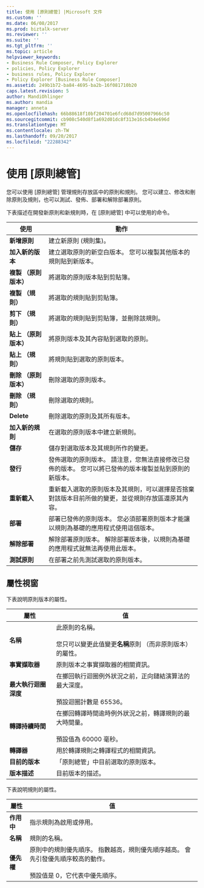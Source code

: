 ```yaml
---
title: 使用 [原則總管] |Microsoft 文件
ms.custom: ''
ms.date: 06/08/2017
ms.prod: biztalk-server
ms.reviewer: ''
ms.suite: ''
ms.tgt_pltfrm: ''
ms.topic: article
helpviewer_keywords:
- Business Rule Composer, Policy Explorer
- policies, Policy Explorer
- business rules, Policy Explorer
- Policy Explorer [Business Rule Composer]
ms.assetid: 249b1b72-ba84-4695-ba2b-16f081710b20
caps.latest.revision: 5
author: MandiOhlinger
ms.author: mandia
manager: anneta
ms.openlocfilehash: 66b88618f10bf204701e6fcd68d7d95007966c50
ms.sourcegitcommit: cb908c540d8f1a692d01dc8f313e16cb4b4e696d
ms.translationtype: MT
ms.contentlocale: zh-TW
ms.lasthandoff: 09/20/2017
ms.locfileid: "22288342"
---
```

# <a name="using-policy-explorer"></a>使用 [原則總管]
您可以使用 [原則總管] 管理規則存放區中的原則和規則。 您可以建立、修改和刪除原則及規則，也可以測試、發佈、部署和解除部署原則。  
  
 下表描述在開發新原則和新規則時，在 [原則總管] 中可以使用的命令。  
  
|使用|動作|  
|--------------|----------------|  
|**新增原則**|建立新原則 (規則集)。|  
|**加入新的版本**|建立選取原則的新空白版本。 您可以複製其他版本的規則貼到新版本。|  
|**複製 （原則版本）**|將選取的原則版本貼到剪貼簿。|  
|**複製 （規則）**|將選取的規則貼到剪貼簿。|  
|**剪下 （規則）**|將選取的規則貼到剪貼簿，並刪除該規則。|  
|**貼上 （原則版本）**|將原則版本及其內容貼到選取的原則。|  
|**貼上 （規則）**|將規則貼到選取的原則版本。|  
|**刪除 （原則版本）**|刪除選取的原則版本。|  
|**刪除 （規則）**|刪除選取的規則。|  
|**Delete**|刪除選取的原則及其所有版本。|  
|**加入新的規則**|在選取的原則版本中建立新規則。|  
|**儲存**|儲存對選取版本及其規則所作的變更。|  
|**發行**|發佈選取的原則版本。 請注意，您無法直接修改已發佈的版本。 您可以將已發佈的版本複製並貼到原則的新版本。|  
|**重新載入**|重新載入選取的原則版本及其規則，可以選擇是否捨棄對該版本目前所做的變更，並從規則存放區還原其內容。|  
|**部署**|部署已發佈的原則版本。 您必須部署原則版本才能讓以規則為基礎的應用程式使用這個版本。|  
|**解除部署**|解除部署原則版本。 解除部署版本後，以規則為基礎的應用程式就無法再使用此版本。|  
|**測試原則**|在部署之前先測試選取的原則版本。|  
  
## <a name="properties-window"></a>屬性視窗  
 下表說明原則版本的屬性。  
  
|屬性|值|  
|--------------|-----------|  
|**名稱**|此原則的名稱。<br /><br /> 您只可以變更此值變更**名稱**原則 （而非原則版本） 的屬性。|  
|**事實擷取器**|原則版本之事實擷取器的相關資訊。|  
|**最大執行迴圈深度**|在擲回執行迴圈例外狀況之前，正向鏈結演算法的最大深度。<br /><br /> 預設迴圈計數是 65536。|  
|**轉譯持續時間**|在擲回轉譯時間逾時例外狀況之前，轉譯規則的最大時間量。<br /><br /> 預設值為 60000 毫秒。|  
|**轉譯器**|用於轉譯規則之轉譯程式的相關資訊。|  
|**目前的版本**|「原則總管」中目前選取的原則版本。|  
|**版本描述**|目前版本的描述。|  
  
 下表說明規則的屬性。  
  
|屬性|值|  
|--------------|-----------|  
|**作用中**|指示規則為啟用或停用。|  
|**名稱**|規則的名稱。|  
|**優先權**|原則中的規則優先順序。 指數越高，規則優先順序越高。 會先引發優先順序較高的動作。<br /><br /> 預設值是 0，它代表中優先順序。|